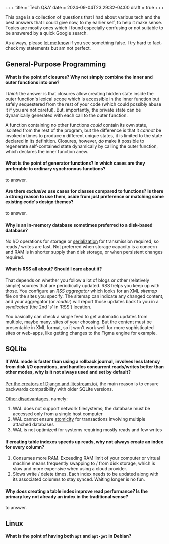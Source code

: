 +++
title = 'Tech Q&A'
date = 2024-09-04T23:29:32-04:00
draft = true
+++

This page is a collection of questions that I had about various tech and the best answers that I could give now, to my earlier self, to help it make sense. Topics are mostly ones which I found especially confusing or not suitable to be answered by a quick Google search.

As always, please [let me know](mailto:jxl1729@miami.edu) if you see something false. I try hard to fact-check my statements but am not perfect.

## General-Purpose Programming

#### What is the point of closures? Why not simply combine the inner and outer functions into one?

I _think_ the answer is that closures allow creating hidden state inside the outer function's lexical scope which is accessible in the inner function but safely sequestered from the rest of your code (which could possibly abuse it if you are not careful). But, importantly, the private state can be dynamically generated with each call to the outer function.

A function containing no other functions _could_ contain its own state, isolated from the rest of the program, but the difference is that it _cannot_ be invoked `n` times to produce `n` different unique states, it is limited to the state declared in its definition. Closures, however, _do_ make it possible to regenerate self-contained state dynamically by calling the outer function, which declares the inner function anew.

#### What is the point of generator functions? In which cases are they preferable to ordinary synchronous functions?

to answer.

#### Are there _exclusive_ use cases for classes compared to functions? Is there a strong reason to use them, aside from just preference or matching some existing code's design themes?

to answer.

#### Why is an in-memory database sometimes preferred to a disk-based database?

No I/O operations for storage or [serialization](https://en.wikipedia.org/wiki/Serialization) for transmission required, so reads / writes are fast.
Not preferred when storage capacity is a concern and RAM is in shorter supply than disk storage, or when persistent changes required.

#### What is RSS all about? Should I care about it?

That depends on whether you follow a lot of blogs or other (relatively simple) sources that are periodically updated. RSS helps you keep up with those. You configure an _RSS aggregator_ which looks for an XML _sitemap_ file on the sites you specify. The sitemap can indicate any changed content, and your aggregator (or _reader_) will report those updates back to you in a _syndicated_ (the 2nd 's' in 'RSS') location.

You basically can check a single feed to get automatic updates from multiple, maybe many, sites of your choosing. But the content must be presentable in XML format, so it won't work well for more sophisticated sites or web-apps, like getting changes to the Figma engine for example.

## SQLite

#### If WAL mode is faster than using a rollback journal, involves less latency from disk I/O operations, and handles concurrent reads/writes better than other modes, why is it not always used and set by default?

[Per the creators of Django and litestream.io/](https://www.reddit.com/r/sqlite/comments/wll1nu/comment/ijx15md/?utm_source=share&utm_medium=web3x&utm_name=web3xcss&utm_term=1&utm_content=share_button), the main reason is to ensure backwards compatibility with older SQLite versions.

[Other disadvantages](https://sqlite.org/wal.html), namely:

1. WAL does not support network filesystems; the database must be accessed only from a single host computer
2. WAL cannot ensure [atomicity](<https://en.wikipedia.org/wiki/Atomicity_(database_systems)>) for transactions involving multiple attached databases
3. WAL is not optimized for systems requiring mostly reads and few writes

#### If creating table indexes speeds up reads, why not always create an index for every column?

1. Consumes more RAM. Exceeding RAM limit of your computer or virtual machine means frequently swapping to / from disk storage, which is slow and more expensive when using a cloud provider.
2. Slows write / delete times. Each index needs to be updated along with its associated columns to stay synced. Waiting longer is no fun.

#### Why _does_ creating a table index improve read performance? Is the primary key not already an index in the traditional sense?

to answer.

## Linux

#### What is the point of having both `apt` and `apt-get` in Debian?

